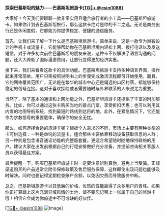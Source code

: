 **探索巴基斯坦的魅力——巴基斯坦旅游卡[[TG💪+ @esim1088](https://t.me/s/esim1088)]**

大家好！今天我们要聊聊一款非常实用且适合旅行者的小工具——巴基斯坦旅游卡。如果你计划去巴基斯坦旅行，那么这款卡绝对是你的不二之选。无论是商务出行还是休闲度假，它都能为你提供稳定、便捷的通信服务。

首先，让我们来了解一下什么是巴基斯坦旅游卡。简单来说，这是一款专为游客设计的手机卡或流量卡，它能够帮助你在巴基斯坦境内轻松上网、拨打电话以及发送短信。对于许多初次前往巴基斯坦的朋友来说，这种卡不仅解决了语言沟通的问题，还大大降低了国际漫游费用，让旅行变得更加经济实惠。

接下来，我们来看看这款卡的具体功能。巴基斯坦旅游卡支持多种语言界面，操作起来非常简单。用户只需按照说明书上的步骤完成激活流程即可开始使用。而且，它的网络覆盖范围广，无论是在繁华的城市中心还是偏远的山区村落，都能够保持稳定的信号连接。这对于喜欢探险或者需要随时与外界联系的人来说尤为重要。

当然了，除了基本的通话和上网功能之外，巴基斯坦旅游卡还提供了丰富的附加服务。比如，你可以通过这张卡购买当地的景点门票，享受折扣优惠；也可以利用其内置的地图导航系统，找到最短的路线到达目的地。此外，在紧急情况下，它还能作为求救信号的重要载体，确保你的安全无忧。

那么，如何选择合适的旅游卡呢？根据个人需求的不同，市场上主要有两种类型的卡可供选择：一种是单纯的流量卡，适合那些主要依靠移动设备获取信息的人群；另一种则是包含语音通话功能的完整版套餐，更适合希望随时随地保持联络的用户。建议大家在出发前根据自己的行程安排做好充分准备，并提前咨询相关客服人员以获得最佳方案。

最后提醒一下，购买巴基斯坦旅游卡时一定要注意辨别真伪，避免上当受骗。正规渠道购买的产品通常会附带保修政策及售后服务保障，这样即使出现问题也能够及时解决。同时也要记得定期检查账户余额，以免因欠费而导致服务中断。

总之，巴基斯坦旅游卡以其低廉的价格、优质的性能赢得了众多用户的青睐。如果你正打算踏上这片充满异域风情的土地，请不要忘记带上一张属于自己的旅游卡哦！相信它会成为你旅途中不可或缺的好伙伴。

[[TG💪+ @esim1088](https://t.me/s/esim1088) ![Image](https://i.postimg.cc/4NQfJmqS/Snipaste-2025-05-13-00-14-12.png)]